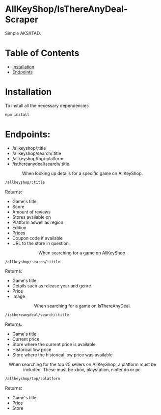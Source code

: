 # AllKeyShop/IsThereAnyDeal-Scraper
Simple AKS/ITAD.

# Table of Contents

  - [Installation](#installation)
  - [Endpoints](#endpoints)

# Installation

To install all the necessary dependencies
```sh
npm install
```

# Endpoints:
  - /allkeyshop/:title
  - /allkeyshop/search/:title
  - /allkeyshop/top/:platform
  - /isthereanydeal/search/:title
  
<p align="center">When looking up details for a specific game on AllKeyShop.</p>

```sh
/allkeyshop/:title
```
Returns:
  - Game's title
  - Score
  - Amount of reviews
  - Stores available on
  - Platform aswell as region
  - Edition
  - Prices
  - Coupon code if available
  - URL to the store in question

<p align="center">When searching for a game on AllKeyShop.</p>

```sh
/allkeyshop/search/:title
```
Returns:
  - Game's title
  - Details such as release year and genre
  - Price
  - Image
  
<p align="center">When searching for a game on IsThereAnyDeal.</p>

```sh
/isthereanydeal/search/:title 
```
Returns:
  - Game's title
  - Current price
  - Store where the current price is available
  - Historical low price
  - Store where the historical low price was available
  
<p align="center">When searching for the top 25 sellers on AllKeyShop, a platform must be included. These must be xbox, playstation, nintendo or pc.</p>

```sh
/allkeyshop/top/:platform
```
Returns:
  - Game's title
  - Price
  - Store
